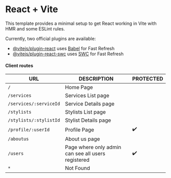 # React + Vite

This template provides a minimal setup to get React working in Vite with HMR and some ESLint rules.

Currently, two official plugins are available:

- [@vitejs/plugin-react](https://github.com/vitejs/vite-plugin-react/blob/main/packages/plugin-react/README.md) uses [Babel](https://babeljs.io/) for Fast Refresh
- [@vitejs/plugin-react-swc](https://github.com/vitejs/vite-plugin-react-swc) uses [SWC](https://swc.rs/) for Fast Refresh


#### Client routes

| URL                   | DESCRIPTION                                          | PROTECTED                 |
| --------------------- | -----------------------------------------------------| ------------------------- |
| `/`                   |  Home Page                                           |                           |
| `/services`           |  Services List page                                  |                           |
| `/services/:serviceId`|  Service Details page                                |                           |
| `/stylists`           |  Stylists List page                                  |                           |
| `/stylists/:stylistId`|  Stylist Details page                                |                           |
| `/profile/:userId`    |  Profile Page                                        |              ✔️          |
| `/aboutus`            |  About us page                                       |                           |
| `/users          `    |  Page where only admin can see all users registered  |              ✔️          |
| `*`                   |  Not Found                                           |                           |
